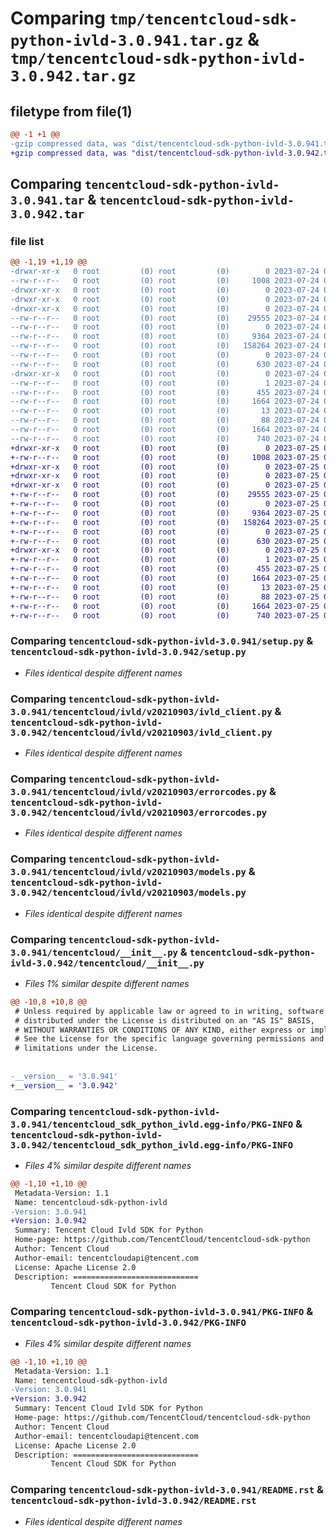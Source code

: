 # Comparing `tmp/tencentcloud-sdk-python-ivld-3.0.941.tar.gz` & `tmp/tencentcloud-sdk-python-ivld-3.0.942.tar.gz`

## filetype from file(1)

```diff
@@ -1 +1 @@
-gzip compressed data, was "dist/tencentcloud-sdk-python-ivld-3.0.941.tar", last modified: Mon Jul 24 00:39:13 2023, max compression
+gzip compressed data, was "dist/tencentcloud-sdk-python-ivld-3.0.942.tar", last modified: Tue Jul 25 04:20:27 2023, max compression
```

## Comparing `tencentcloud-sdk-python-ivld-3.0.941.tar` & `tencentcloud-sdk-python-ivld-3.0.942.tar`

### file list

```diff
@@ -1,19 +1,19 @@
-drwxr-xr-x   0 root         (0) root         (0)        0 2023-07-24 00:39:13.000000 tencentcloud-sdk-python-ivld-3.0.941/
--rw-r--r--   0 root         (0) root         (0)     1008 2023-07-24 00:39:13.000000 tencentcloud-sdk-python-ivld-3.0.941/setup.py
-drwxr-xr-x   0 root         (0) root         (0)        0 2023-07-24 00:39:13.000000 tencentcloud-sdk-python-ivld-3.0.941/tencentcloud/
-drwxr-xr-x   0 root         (0) root         (0)        0 2023-07-24 00:39:13.000000 tencentcloud-sdk-python-ivld-3.0.941/tencentcloud/ivld/
-drwxr-xr-x   0 root         (0) root         (0)        0 2023-07-24 00:39:13.000000 tencentcloud-sdk-python-ivld-3.0.941/tencentcloud/ivld/v20210903/
--rw-r--r--   0 root         (0) root         (0)    29555 2023-07-24 00:39:13.000000 tencentcloud-sdk-python-ivld-3.0.941/tencentcloud/ivld/v20210903/ivld_client.py
--rw-r--r--   0 root         (0) root         (0)        0 2023-07-24 00:39:13.000000 tencentcloud-sdk-python-ivld-3.0.941/tencentcloud/ivld/v20210903/__init__.py
--rw-r--r--   0 root         (0) root         (0)     9364 2023-07-24 00:39:13.000000 tencentcloud-sdk-python-ivld-3.0.941/tencentcloud/ivld/v20210903/errorcodes.py
--rw-r--r--   0 root         (0) root         (0)   158264 2023-07-24 00:39:13.000000 tencentcloud-sdk-python-ivld-3.0.941/tencentcloud/ivld/v20210903/models.py
--rw-r--r--   0 root         (0) root         (0)        0 2023-07-24 00:39:13.000000 tencentcloud-sdk-python-ivld-3.0.941/tencentcloud/ivld/__init__.py
--rw-r--r--   0 root         (0) root         (0)      630 2023-07-24 00:39:13.000000 tencentcloud-sdk-python-ivld-3.0.941/tencentcloud/__init__.py
-drwxr-xr-x   0 root         (0) root         (0)        0 2023-07-24 00:39:13.000000 tencentcloud-sdk-python-ivld-3.0.941/tencentcloud_sdk_python_ivld.egg-info/
--rw-r--r--   0 root         (0) root         (0)        1 2023-07-24 00:39:13.000000 tencentcloud-sdk-python-ivld-3.0.941/tencentcloud_sdk_python_ivld.egg-info/dependency_links.txt
--rw-r--r--   0 root         (0) root         (0)      455 2023-07-24 00:39:13.000000 tencentcloud-sdk-python-ivld-3.0.941/tencentcloud_sdk_python_ivld.egg-info/SOURCES.txt
--rw-r--r--   0 root         (0) root         (0)     1664 2023-07-24 00:39:13.000000 tencentcloud-sdk-python-ivld-3.0.941/tencentcloud_sdk_python_ivld.egg-info/PKG-INFO
--rw-r--r--   0 root         (0) root         (0)       13 2023-07-24 00:39:13.000000 tencentcloud-sdk-python-ivld-3.0.941/tencentcloud_sdk_python_ivld.egg-info/top_level.txt
--rw-r--r--   0 root         (0) root         (0)       88 2023-07-24 00:39:13.000000 tencentcloud-sdk-python-ivld-3.0.941/setup.cfg
--rw-r--r--   0 root         (0) root         (0)     1664 2023-07-24 00:39:13.000000 tencentcloud-sdk-python-ivld-3.0.941/PKG-INFO
--rw-r--r--   0 root         (0) root         (0)      740 2023-07-24 00:39:13.000000 tencentcloud-sdk-python-ivld-3.0.941/README.rst
+drwxr-xr-x   0 root         (0) root         (0)        0 2023-07-25 04:20:27.000000 tencentcloud-sdk-python-ivld-3.0.942/
+-rw-r--r--   0 root         (0) root         (0)     1008 2023-07-25 04:20:27.000000 tencentcloud-sdk-python-ivld-3.0.942/setup.py
+drwxr-xr-x   0 root         (0) root         (0)        0 2023-07-25 04:20:27.000000 tencentcloud-sdk-python-ivld-3.0.942/tencentcloud/
+drwxr-xr-x   0 root         (0) root         (0)        0 2023-07-25 04:20:27.000000 tencentcloud-sdk-python-ivld-3.0.942/tencentcloud/ivld/
+drwxr-xr-x   0 root         (0) root         (0)        0 2023-07-25 04:20:27.000000 tencentcloud-sdk-python-ivld-3.0.942/tencentcloud/ivld/v20210903/
+-rw-r--r--   0 root         (0) root         (0)    29555 2023-07-25 04:20:27.000000 tencentcloud-sdk-python-ivld-3.0.942/tencentcloud/ivld/v20210903/ivld_client.py
+-rw-r--r--   0 root         (0) root         (0)        0 2023-07-25 04:20:27.000000 tencentcloud-sdk-python-ivld-3.0.942/tencentcloud/ivld/v20210903/__init__.py
+-rw-r--r--   0 root         (0) root         (0)     9364 2023-07-25 04:20:27.000000 tencentcloud-sdk-python-ivld-3.0.942/tencentcloud/ivld/v20210903/errorcodes.py
+-rw-r--r--   0 root         (0) root         (0)   158264 2023-07-25 04:20:27.000000 tencentcloud-sdk-python-ivld-3.0.942/tencentcloud/ivld/v20210903/models.py
+-rw-r--r--   0 root         (0) root         (0)        0 2023-07-25 04:20:27.000000 tencentcloud-sdk-python-ivld-3.0.942/tencentcloud/ivld/__init__.py
+-rw-r--r--   0 root         (0) root         (0)      630 2023-07-25 04:20:27.000000 tencentcloud-sdk-python-ivld-3.0.942/tencentcloud/__init__.py
+drwxr-xr-x   0 root         (0) root         (0)        0 2023-07-25 04:20:27.000000 tencentcloud-sdk-python-ivld-3.0.942/tencentcloud_sdk_python_ivld.egg-info/
+-rw-r--r--   0 root         (0) root         (0)        1 2023-07-25 04:20:27.000000 tencentcloud-sdk-python-ivld-3.0.942/tencentcloud_sdk_python_ivld.egg-info/dependency_links.txt
+-rw-r--r--   0 root         (0) root         (0)      455 2023-07-25 04:20:27.000000 tencentcloud-sdk-python-ivld-3.0.942/tencentcloud_sdk_python_ivld.egg-info/SOURCES.txt
+-rw-r--r--   0 root         (0) root         (0)     1664 2023-07-25 04:20:27.000000 tencentcloud-sdk-python-ivld-3.0.942/tencentcloud_sdk_python_ivld.egg-info/PKG-INFO
+-rw-r--r--   0 root         (0) root         (0)       13 2023-07-25 04:20:27.000000 tencentcloud-sdk-python-ivld-3.0.942/tencentcloud_sdk_python_ivld.egg-info/top_level.txt
+-rw-r--r--   0 root         (0) root         (0)       88 2023-07-25 04:20:27.000000 tencentcloud-sdk-python-ivld-3.0.942/setup.cfg
+-rw-r--r--   0 root         (0) root         (0)     1664 2023-07-25 04:20:27.000000 tencentcloud-sdk-python-ivld-3.0.942/PKG-INFO
+-rw-r--r--   0 root         (0) root         (0)      740 2023-07-25 04:20:27.000000 tencentcloud-sdk-python-ivld-3.0.942/README.rst
```

### Comparing `tencentcloud-sdk-python-ivld-3.0.941/setup.py` & `tencentcloud-sdk-python-ivld-3.0.942/setup.py`

 * *Files identical despite different names*

### Comparing `tencentcloud-sdk-python-ivld-3.0.941/tencentcloud/ivld/v20210903/ivld_client.py` & `tencentcloud-sdk-python-ivld-3.0.942/tencentcloud/ivld/v20210903/ivld_client.py`

 * *Files identical despite different names*

### Comparing `tencentcloud-sdk-python-ivld-3.0.941/tencentcloud/ivld/v20210903/errorcodes.py` & `tencentcloud-sdk-python-ivld-3.0.942/tencentcloud/ivld/v20210903/errorcodes.py`

 * *Files identical despite different names*

### Comparing `tencentcloud-sdk-python-ivld-3.0.941/tencentcloud/ivld/v20210903/models.py` & `tencentcloud-sdk-python-ivld-3.0.942/tencentcloud/ivld/v20210903/models.py`

 * *Files identical despite different names*

### Comparing `tencentcloud-sdk-python-ivld-3.0.941/tencentcloud/__init__.py` & `tencentcloud-sdk-python-ivld-3.0.942/tencentcloud/__init__.py`

 * *Files 1% similar despite different names*

```diff
@@ -10,8 +10,8 @@
 # Unless required by applicable law or agreed to in writing, software
 # distributed under the License is distributed on an "AS IS" BASIS,
 # WITHOUT WARRANTIES OR CONDITIONS OF ANY KIND, either express or implied.
 # See the License for the specific language governing permissions and
 # limitations under the License.
 
 
-__version__ = '3.0.941'
+__version__ = '3.0.942'
```

### Comparing `tencentcloud-sdk-python-ivld-3.0.941/tencentcloud_sdk_python_ivld.egg-info/PKG-INFO` & `tencentcloud-sdk-python-ivld-3.0.942/tencentcloud_sdk_python_ivld.egg-info/PKG-INFO`

 * *Files 4% similar despite different names*

```diff
@@ -1,10 +1,10 @@
 Metadata-Version: 1.1
 Name: tencentcloud-sdk-python-ivld
-Version: 3.0.941
+Version: 3.0.942
 Summary: Tencent Cloud Ivld SDK for Python
 Home-page: https://github.com/TencentCloud/tencentcloud-sdk-python
 Author: Tencent Cloud
 Author-email: tencentcloudapi@tencent.com
 License: Apache License 2.0
 Description: ============================
         Tencent Cloud SDK for Python
```

### Comparing `tencentcloud-sdk-python-ivld-3.0.941/PKG-INFO` & `tencentcloud-sdk-python-ivld-3.0.942/PKG-INFO`

 * *Files 4% similar despite different names*

```diff
@@ -1,10 +1,10 @@
 Metadata-Version: 1.1
 Name: tencentcloud-sdk-python-ivld
-Version: 3.0.941
+Version: 3.0.942
 Summary: Tencent Cloud Ivld SDK for Python
 Home-page: https://github.com/TencentCloud/tencentcloud-sdk-python
 Author: Tencent Cloud
 Author-email: tencentcloudapi@tencent.com
 License: Apache License 2.0
 Description: ============================
         Tencent Cloud SDK for Python
```

### Comparing `tencentcloud-sdk-python-ivld-3.0.941/README.rst` & `tencentcloud-sdk-python-ivld-3.0.942/README.rst`

 * *Files identical despite different names*

